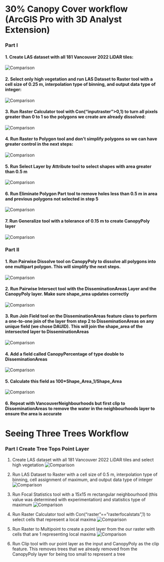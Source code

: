 # 30% Canopy Cover workflow (ArcGIS Pro with 3D Analyst Extension)

### Part I
#### 1.	Create LAS dataset with all 181 Vancouver 2022 LiDAR tiles:
![Comparison](/Photos/CanopyCoverWorklow1.png)

#### 2.	Select only high vegetation and run LAS Dataset to Raster tool with a cell size of 0.25 m, interpolation type of binning, and output data type of integer:
![Comparison](/Photos/CanopyCoverWorklow2.png)

#### 3.	Run Raster Calculator tool with Con(“inputraster”>0,1) to turn all pixels greater than 0 to 1 so the polygons we create are already dissolved:
![Comparison](/Photos/CanopyCoverWorklow3.png)

#### 4.	Run Raster to Polygon tool and don’t simplify polygons so we can have greater control in the next steps:
![Comparison](/Photos/CanopyCoverWorklow4.png)

#### 5.	Run Select Layer by Attribute tool to select shapes with area greater than 0.5 m
![Comparison](/Photos/CanopyCoverWorklow5.png)

#### 6.	Run Eliminate Polygon Part tool to remove holes less than 0.5 m in area and previous polygons not selected in step 5
![Comparison](/Photos/CanopyCoverWorklow6.png)

#### 7.	Run Generalize tool with a tolerance of 0.15 m to create CanopyPoly layer
![Comparison](/Photos/CanopyCoverWorklow7.png)

### Part II
#### 1.	Run Pairwise Dissolve tool on CanopyPoly to dissolve all polygons into one multipart polygon. This will simplify the next steps.
![Comparison](/Photos/CanopyCoverWorklow8.png)

#### 2.	Run Pairwise Intersect tool with the DisseminationAreas Layer and the CanopyPoly layer. Make sure shape_area updates correctly
![Comparison](/Photos/CanopyCoverWorklow9.png)

#### 3.	Run Join Field tool on the DisseminationAreas feature class to perform a one-to-one join of the layer from step 2 to DisseminationAreas on any unique field (we chose DAUID). This will join the shape_area of the intersected layer to DisseminationAreas
![Comparison](/Photos/CanopyCoverWorklow10.png)

#### 4.	Add a field called CanopyPercentage of type double to DisseminationAreas
![Comparison](/Photos/CanopyCoverWorklow11.png)

#### 5.	Calculate this field as 100*Shape_Area_1/Shape_Area
![Comparison](/Photos/CanopyCoverWorklow12.png)

#### 6.	Repeat with VancouverNeighbourhoods but first clip to DisseminationAreas to remove the water in the neighbourhoods layer to ensure the area is accurate

# Seeing Three Trees Workflow
### Part I Create Tree Tops Point Layer
1.	Create LAS dataset with all 181 Vancouver 2022 LiDAR tiles and select high vegetation
![Comparison](/Photos/TreeTopWorkflow1.png)

2.	Run LAS Dataset to Raster with a cell size of 0.5 m, interpolation type of binning, cell assignment of maximum, and output data type of integer
![Comparison](/Photos/TreeTopWorkflow2.png)

3.	Run Focal Statistics tool with a 15x15 m rectangular neighbourhood (this value was determined with experimentation) and statistics type of maximum
![Comparison](/Photos/TreeTopWorkflow3.png)

4.	Run Raster Calculator tool with Con(“raster”==”rasterfocalstats”,1) to select cells that represent a local maxima
![Comparison](/Photos/TreeTopWorkflow4.png)

5.	Run Raster to Multipoint to create a point layer from the our raster with cells that are 1 representing local maxima
![Comparison](/Photos/TreeTopWorkflow5.png)

6.	Run Clip tool with our point layer as the input and CanopyPoly as the clip feature. This removes trees that we already removed from the CanopyPoly layer for being too small to represent a tree

